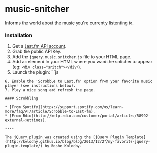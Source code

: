 music-snitcher
==============

Informs the world about the music you're currently listenting to.

### Installation

1. Get a [Last.fm API account](http://www.last.fm/api/account/create).
2. Grab the public API Key.
3. Add the ```jquery.music.snitcher.js``` file to your HTML page.
4. Add an element in your HTML where you want the snitcher to appear (eg: ```<div class="snitch"></div>```).
5. Launch the plugin: ```js
<script type="text/javascript">
  $(function() {
    $(".snitch").snitch({ username: "YOUR_LASTFM_USERNAME", api_key: "YOUR_LASTFM_API_KEY" });
  });
</script>
```
6. Enable the 'Scrobble to Last.fm' option from your favorite music player (see instructions below).
7. Play a nice song and refresh the page.

#### Scrobbling

* [From Spotify](https://support.spotify.com/us/learn-more/faq/#!/article/Scrobble-to-Last-fm).  
* [From Rdio](http://help.rdio.com/customer/portal/articles/58992-external-settings).  

----

The jQuery plugin was created using the [jQuery Plugin Template](http://kolodny.github.io/blog/blog/2013/12/27/my-favorite-jquery-plugin-template/) by Moshe Kolodny.
